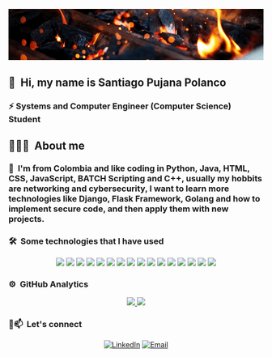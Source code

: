 <p align="center">
  <img src="https://raw.githubusercontent.com/ProzTock/ProzTock/master/my_gif.gif">
</p>

## 👋 &nbsp;Hi, my name is Santiago Pujana Polanco

### ⚡ Systems and Computer Engineer (Computer Science) Student

## 👨🏻‍💻 &nbsp;About me

### 👯 &nbsp;I'm from Colombia and like coding in Python, Java, HTML, CSS, JavaScript, BATCH Scripting and C++, usually my hobbits are networking and cybersecurity, I want to learn more technologies like Django, Flask Framework, Golang and how to implement secure code, and then apply them with new projects.

### 🛠 &nbsp;Some technologies that I have used

<p align="center">
  <img src="https://img.shields.io/badge/Python-3776AB?style=for-the-badge&logo=python&logoColor=white" />
  <img src="https://img.shields.io/badge/HTML5-E34F26?style=for-the-badge&logo=html5&logoColor=white" />
  <img src="https://img.shields.io/badge/CSS3-1572B6?style=for-the-badge&logo=css3&logoColor=white" />
  <img src="https://img.shields.io/badge/JavaScript-323330?style=for-the-badge&logo=javascript&logoColor=F7DF1E" />
  <img src="https://img.shields.io/badge/C%2B%2B-00599C?style=for-the-badge&logo=c%2B%2B&logoColor=white" />
  <img src="https://img.shields.io/badge/Java-ED8B00?style=for-the-badge&logo=java&logoColor=white" />
  <img src="https://img.shields.io/badge/MongoDB-4EA94B?style=for-the-badge&logo=mongodb&logoColor=white" />
  <img src="https://img.shields.io/badge/firebase-ffca28?style=for-the-badge&logo=firebase&logoColor=black" />
  <img src="https://img.shields.io/badge/GitHub-100000?style=for-the-badge&logo=github&logoColor=white" />
  <img src="https://img.shields.io/badge/Git-F05032?style=for-the-badge&logo=git&logoColor=white" />
  <img src="https://img.shields.io/badge/Selenium-43B02A?style=for-the-badge&logo=Selenium&logoColor=white" />
  <img src="https://img.shields.io/badge/Kali_Linux-557C94?style=for-the-badge&logo=kali-linux&logoColor=white" />
  <img src="https://img.shields.io/badge/Android-3DDC84?style=for-the-badge&logo=android&logoColor=white" />
  <img src="https://img.shields.io/badge/Android_Studio-3DDC84?style=for-the-badge&logo=android-studio&logoColor=white" />
  <img src="https://img.shields.io/badge/Visual_Studio_Code-0078D4?style=for-the-badge&logo=visual%20studio%20code&logoColor=white" />
  <img src="https://img.shields.io/badge/Shell_Script-121011?style=for-the-badge&logo=gnu-bash&logoColor=white" />
</p>

### ⚙️ &nbsp;GitHub Analytics

<p align="center">
<a href="https://github.com/ProzTock">
  <img height="180em" src="https://github-readme-stats-eight-theta.vercel.app/api?username=ProzTock&show_icons=true&theme=algolia&include_all_commits=true"/>  
  <img height="180em" src="https://github-readme-stats-eight-theta.vercel.app/api/top-langs/?username=ProzTock&layout=compact&langs_count=8&theme=algolia"/>
</a>
</p>

### 🤝📫 &nbsp;Let's connect

<p align="center">
  <a href="https://www.linkedin.com/in/santiago-pujana-polanco-a7a014212"><img alt="LinkedIn" src="https://img.shields.io/badge/LinkedIn-Santiago%20Pujana%20Polanco-0077B5?style=for-the-badge&logo=linkedin&logoColor=white"></a>
  <a href="mailto:santiagopujana@gmail.com"><img alt="Email" src="https://img.shields.io/badge/Gmail-santiagopujana@gmail.com-D14836?style=for-the-badge&logo=gmail&logoColor=white"></a>
</p>
